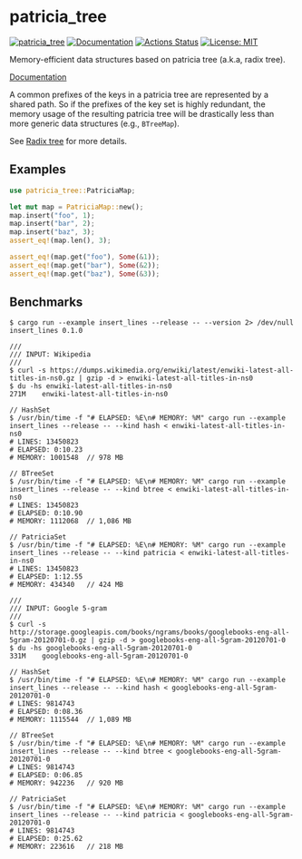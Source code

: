 patricia_tree
=============

[![patricia_tree](https://img.shields.io/crates/v/patricia_tree.svg)](https://crates.io/crates/patricia_tree)
[![Documentation](https://docs.rs/patricia_tree/badge.svg)](https://docs.rs/patricia_tree)
[![Actions Status](https://github.com/sile/patricia_tree/workflows/CI/badge.svg)](https://github.com/sile/patricia_tree/actions)
[![License: MIT](https://img.shields.io/badge/license-MIT-blue.svg)](LICENSE)

Memory-efficient data structures based on patricia tree (a.k.a, radix tree).

[Documentation](https://docs.rs/patricia_tree)

A common prefixes of the keys in a patricia tree are represented by a shared path.
So if the prefixes of the key set is highly redundant,
the memory usage of the resulting patricia tree will be drastically less than
more generic data structures (e.g., `BTreeMap`).

See [Radix tree](https://en.wikipedia.org/wiki/Radix_tree) for more details.

Examples
---------

```rust
use patricia_tree::PatriciaMap;

let mut map = PatriciaMap::new();
map.insert("foo", 1);
map.insert("bar", 2);
map.insert("baz", 3);
assert_eq!(map.len(), 3);

assert_eq!(map.get("foo"), Some(&1));
assert_eq!(map.get("bar"), Some(&2));
assert_eq!(map.get("baz"), Some(&3));
```

Benchmarks
-----------

```console
$ cargo run --example insert_lines --release -- --version 2> /dev/null
insert_lines 0.1.0

///
/// INPUT: Wikipedia
///
$ curl -s https://dumps.wikimedia.org/enwiki/latest/enwiki-latest-all-titles-in-ns0.gz | gzip -d > enwiki-latest-all-titles-in-ns0
$ du -hs enwiki-latest-all-titles-in-ns0
271M    enwiki-latest-all-titles-in-ns0

// HashSet
$ /usr/bin/time -f "# ELAPSED: %E\n# MEMORY: %M" cargo run --example insert_lines --release -- --kind hash < enwiki-latest-all-titles-in-ns0
# LINES: 13450823
# ELAPSED: 0:10.23
# MEMORY: 1001548  // 978 MB

// BTreeSet
$ /usr/bin/time -f "# ELAPSED: %E\n# MEMORY: %M" cargo run --example insert_lines --release -- --kind btree < enwiki-latest-all-titles-in-ns0
# LINES: 13450823
# ELAPSED: 0:10.90
# MEMORY: 1112068  // 1,086 MB

// PatriciaSet
$ /usr/bin/time -f "# ELAPSED: %E\n# MEMORY: %M" cargo run --example insert_lines --release -- --kind patricia < enwiki-latest-all-titles-in-ns0
# LINES: 13450823
# ELAPSED: 1:12.55
# MEMORY: 434340   // 424 MB

///
/// INPUT: Google 5-gram
///
$ curl -s http://storage.googleapis.com/books/ngrams/books/googlebooks-eng-all-5gram-20120701-0.gz | gzip -d > googlebooks-eng-all-5gram-20120701-0
$ du -hs googlebooks-eng-all-5gram-20120701-0
331M    googlebooks-eng-all-5gram-20120701-0

// HashSet
$ /usr/bin/time -f "# ELAPSED: %E\n# MEMORY: %M" cargo run --example insert_lines --release -- --kind hash < googlebooks-eng-all-5gram-20120701-0
# LINES: 9814743
# ELAPSED: 0:08.36
# MEMORY: 1115544  // 1,089 MB

// BTreeSet
$ /usr/bin/time -f "# ELAPSED: %E\n# MEMORY: %M" cargo run --example insert_lines --release -- --kind btree < googlebooks-eng-all-5gram-20120701-0
# LINES: 9814743
# ELAPSED: 0:06.85
# MEMORY: 942236   // 920 MB

// PatriciaSet
$ /usr/bin/time -f "# ELAPSED: %E\n# MEMORY: %M" cargo run --example insert_lines --release -- --kind patricia < googlebooks-eng-all-5gram-20120701-0
# LINES: 9814743
# ELAPSED: 0:25.62
# MEMORY: 223616   // 218 MB
```
